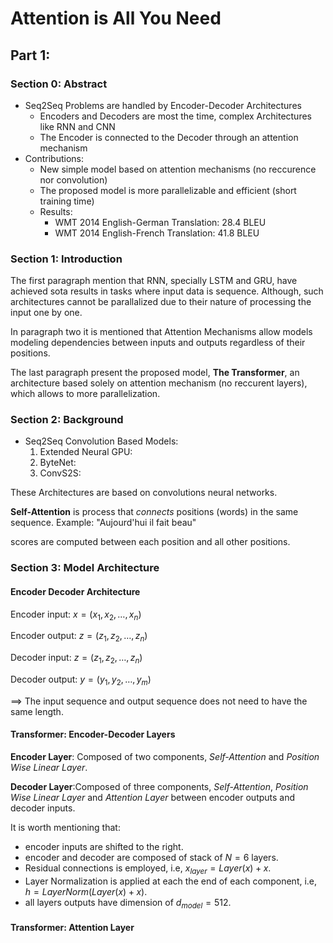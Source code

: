 # Attention is All You Need

## Part 1:

### Section 0: Abstract

- Seq2Seq Problems are handled by Encoder-Decoder Architectures
    - Encoders and Decoders are most the time, complex Architectures like RNN and CNN
    - The Encoder is connected to the Decoder through an attention mechanism
- Contributions:
    - New simple model based on attention mechanisms (no reccurence nor convolution)
    - The proposed model is more parallelizable and efficient (short training time)
    - Results:
        - WMT 2014 English-German Translation: 28.4 BLEU
        - WMT 2014 English-French Translation: 41.8 BLEU

### Section 1: Introduction
The first paragraph mention that RNN, specially LSTM and GRU, have achieved sota results in tasks where input data is sequence. Although, such architectures cannot be parallalized due to their nature of processing the input one by one.

In paragraph two it is mentioned that Attention Mechanisms allow models modeling dependencies between inputs and outputs regardless of their positions.

The last paragraph present the proposed model, **The Transformer**, an architecture based solely on attention mechanism (no reccurent layers), which allows to more parallelization.

### Section 2: Background

- Seq2Seq Convolution Based Models:
    1. Extended Neural GPU:
    2. ByteNet:
    3. ConvS2S:

These Architectures are based on convolutions neural networks.

**Self-Attention** is process that _connects_ positions (words) in the same sequence.
Example: "Aujourd'hui il fait beau"

scores are computed between each position and all other positions.

### Section 3: Model Architecture

#### Encoder Decoder Architecture

Encoder input: $x = (x_1, x_2, \dots, x_n)$

Encoder output: $z = (z_1, z_2, \dots, z_n)$

Decoder input: $z = (z_1, z_2, \dots, z_n)$

Decoder output: $y = (y_1, y_2, \dots, y_m)$

$\implies$ The input sequence and output sequence does not need to have the same length.

#### Transformer: Encoder-Decoder Layers

**Encoder Layer**: Composed of two components, _Self-Attention_ and _Position Wise Linear Layer_.

**Decoder Layer**:Composed of three components, _Self-Attention_, _Position Wise Linear Layer_ and _Attention Layer_ between encoder outputs and decoder inputs.

It is worth mentioning that:

- encoder inputs are shifted to the right.
- encoder and decoder are composed of stack of $N = 6$ layers.
- Residual connections is employed, i.e, $x_{layer} = Layer(x) + x$.
- Layer Normalization is applied at each the end of each component, i.e, $h = LayerNorm(Layer(x) + x)$.
- all layers outputs have dimension of $d_{model} = 512$.

#### Transformer: Attention Layer

